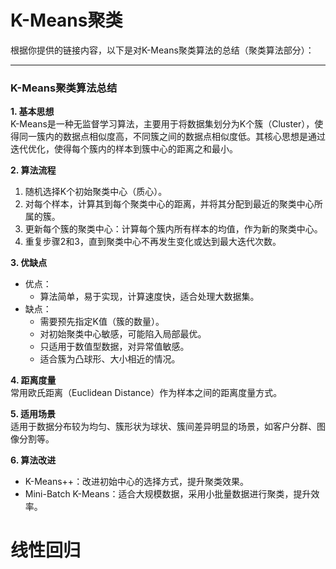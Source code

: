 # K-Means聚类
根据你提供的链接内容，以下是对K-Means聚类算法的总结（聚类算法部分）：

---

### K-Means聚类算法总结

**1. 基本思想**  
K-Means是一种无监督学习算法，主要用于将数据集划分为K个簇（Cluster），使得同一簇内的数据点相似度高，不同簇之间的数据点相似度低。其核心思想是通过迭代优化，使得每个簇内的样本到簇中心的距离之和最小。

**2. 算法流程**  
1. 随机选择K个初始聚类中心（质心）。
2. 对每个样本，计算其到每个聚类中心的距离，并将其分配到最近的聚类中心所属的簇。
3. 更新每个簇的聚类中心：计算每个簇内所有样本的均值，作为新的聚类中心。
4. 重复步骤2和3，直到聚类中心不再发生变化或达到最大迭代次数。

**3. 优缺点**  
- 优点：
  - 算法简单，易于实现，计算速度快，适合处理大数据集。
- 缺点：
  - 需要预先指定K值（簇的数量）。
  - 对初始聚类中心敏感，可能陷入局部最优。
  - 只适用于数值型数据，对异常值敏感。
  - 适合簇为凸球形、大小相近的情况。

**4. 距离度量**  
常用欧氏距离（Euclidean Distance）作为样本之间的距离度量方式。

**5. 适用场景**  
适用于数据分布较为均匀、簇形状为球状、簇间差异明显的场景，如客户分群、图像分割等。

**6. 算法改进**  
- K-Means++：改进初始中心的选择方式，提升聚类效果。
- Mini-Batch K-Means：适合大规模数据，采用小批量数据进行聚类，提升效率。

# 线性回归
